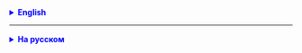 <details style="margin-top: 16px">
  <summary style="cursor: pointer; color: blue;"><b>English</b></summary>

### Timer

**Functionality:**

- The user can set a time in minutes and seconds.
- After starting, the countdown goes in reverse order.
- When the time is up, a notification is displayed in the console.

**Interface:**

- Time input through the console.
- Display of the remaining time in the console every second.
- Display a message when the time is up.

### Stopwatch

**Functionality:**

- When started, it begins counting time.
- When stopped, it shows the time elapsed since the start.

**Interface:**

- Start and stop commands through the console.
- Display of the time elapsed from the start to the stop.

### Alarm Clock

**Functionality:**

- The user sets a specific time for the alarm.
- When the set time is reached, a notification occurs.

**Interface:**

- Input of the alarm time through the console.
- Notification in the console when the set time is reached.

### Pomodoro Technique

The Pomodoro Technique is a time management method developed by Francesco Cirillo in the late 1980s. The method is based
on the idea of using a timer to divide work into short, intensive intervals (usually 25 minutes) called "pomodoros,"
followed by short breaks. This helps improve concentration and focus on tasks.

**Here's how the Pomodoro technique works:**

1. **Work Interval (Pomodoro):** You set a timer for 25 minutes and work on a task without distractions.
2. **Short Break:** After completing each "pomodoro," you take a short 5-minute break.
3. **Repeat:** Continue cycles of work and short breaks until you complete four "pomodoros."
4. **Long Break:** After four "pomodoros," take a long break of 15 to 30 minutes.

This method helps reduce fatigue, enhance concentration, and increase productivity when tackling tasks.

**Functionality:**

- Work in intervals: 25 minutes of work, 5 minutes of a break.
- Notifications are displayed after each work cycle and break.

**Interface:**

- Start a cycle through the console.
- Display notifications about the start of work, start of a break, and the end of the cycle.

#### Code from the lesson on GitHub:

- https://github.com/AR1988/AIT-Lesson45

</details>

<hr>

<details style="margin-top: 16px">
  <summary style="cursor: pointer; color: blue;"><b>На русском</b></summary>

### Таймер

**Функционал:**

- Пользователь может задать время в минутах и секундах.
- После старта отсчет времени идет в обратном порядке.
- По истечении времени выводится уведомление в консоль.

**Интерфейс:**

- Ввод времени через консоль.
- Вывод оставшегося времени в консоль каждую секунду.
- Вывод сообщения о завершении времени.

### Секундомер

**Функционал:**

- При старте начинается отсчет времени.
- При остановке показывается время с момента старта.

**Интерфейс:**

- Команды старт и стоп через консоль.
- Вывод времени с момента старта до остановки.

### Будильник

**Функционал:**

- Пользователь задает конкретное время для сигнала.
- Когда наступает заданное время, происходит уведомление.

**Интерфейс:**

- Ввод времени сигнала через консоль.
- Уведомление в консоль, когда наступает заданное время.

### Pomodoro Technique

**Pomodoro Technique** - это метод управления временем, разработанный Франческо Чирилло в конце 1980-х годов. Метод
основан на идее использования таймера для разделения работы на короткие, интенсивные интервалы (обычно 25 минут),
называемые "помидорами", с последующими короткими перерывами. Это помогает улучшить концентрацию и усилить фокусировку
на задаче.

**Вот как работает техника Pomodoro:**

![Pomodoro Technique Overview](https://showme.redstarplugin.com/d/e1hp9QML)

1. **Рабочий интервал (Помидор)**: Вы устанавливаете таймер на 25 минут и работаете над задачей без отвлечений.
2. **Короткий перерыв**: После завершения каждого "помидора" вы делаете короткий перерыв в 5 минут.
3. **Повторите**: Продолжайте циклы работы и коротких перерывов до тех пор, пока не завершите четыре "помидора".
4. **Длинный перерыв**: После четырех "помидоров" сделайте длинный перерыв от 15 до 30 минут.

Этот метод помогает уменьшить утомление, улучшить концентрацию и увеличить производительность при выполнении задач.

https://showme.redstarplugin.com/d/e1hp9QML

**Функционал:**

- Работа по интервалам: 25 минут работы, 5 минут перерыва.
- После каждого цикла работы и перерыва выводится уведомление.

**Интерфейс:**

- Старт цикла через консоль.
- Вывод уведомлений о начале работы, начале перерыва и окончании цикла.

#### Код с урока в github:

- https://github.com/AR1988/AIT-Lesson45

</details>
